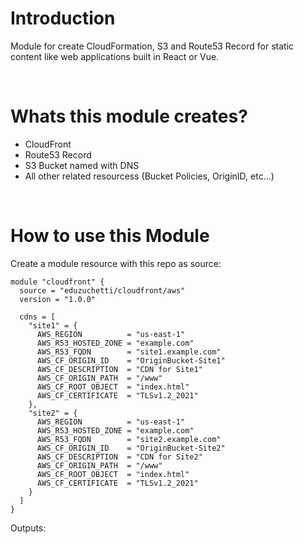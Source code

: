 # Introduction 
Module for create CloudFormation, S3 and Route53 Record for static content like web applications built in React or Vue.

<br>

# Whats this module creates?
- CloudFront
- Route53 Record
- S3 Bucket named with DNS
- All other related resourcess (Bucket Policies, OriginID, etc...)

<br>

# How to use this Module
Create a module resource with this repo as source:
```
module "cloudfront" {
  source = "eduzuchetti/cloudfront/aws"
  version = "1.0.0"

  cdns = [
    "site1" = {
      AWS_REGION          = "us-east-1"
      AWS_R53_HOSTED_ZONE = "example.com"
      AWS_R53_FQDN        = "site1.example.com"
      AWS_CF_ORIGIN_ID    = "OriginBucket-Site1"
      AWS_CF_DESCRIPTION  = "CDN for Site1"
      AWS_CF_ORIGIN_PATH  = "/www"
      AWS_CF_ROOT_OBJECT  = "index.html"
      AWS_CF_CERTIFICATE  = "TLSv1.2_2021"
    },
    "site2" = {
      AWS_REGION          = "us-east-1"
      AWS_R53_HOSTED_ZONE = "example.com"
      AWS_R53_FQDN        = "site2.example.com"
      AWS_CF_ORIGIN_ID    = "OriginBucket-Site2"
      AWS_CF_DESCRIPTION  = "CDN for Site2"
      AWS_CF_ORIGIN_PATH  = "/www"
      AWS_CF_ROOT_OBJECT  = "index.html"
      AWS_CF_CERTIFICATE  = "TLSv1.2_2021"
    }
  ]
}
```

Outputs:
